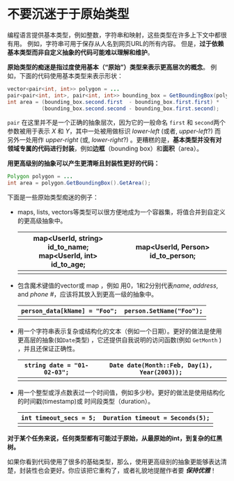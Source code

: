 # 不要沉迷于于原始类型



编程语言提供基本类型，例如整数，字符串和映射，这些类型在许多上下文中都很有用。 例如，字符串可用于保存从人名到网页URL的所有内容。 但是，**过于依赖基本类型而非自定义抽象的代码可能难以理解和维护**。

**原始类型的痴迷是指过度使用基本（“原始”）类型来表示更高层次的概念**。 例如，下面的代码使用基本类型来表示形状：

```java
vector<pair<int, int>> polygon = ...
pair<pair<int, int>, pair<int, int>> bounding_box = GetBoundingBox(polygon);
int area = (bounding_box.second.first  - bounding_box.first.first) *
           (bounding_box.second.second - bounding_box.first.second);
```

`pair` 在这里并不是一个正确的抽象层次，因为它的一般命名 `first` 和 `second`两个参数被用于表示 *X* 和 *Y*，其中一处被用做标识 *lower-left* (或者, *upper-left*?) 而另外一处用作 *upper-right* (或, *lower-right*?) 。更糟糕的是，**基本类型并没有对领域专属的代码进行封装**，例如**边框**（bounding box）和**面积**（area）。

**用更高级别的抽象可以产生更清晰且封装性更好的代码：**

```java
Polygon polygon = ...
int area = polygon.GetBoundingBox().GetArea();
```

下面是一些原始类型痴迷的例子：

- maps, lists, vectors等类型可以很方便地成为一个容器集，将值合并到自定义的更高级抽象中。

  | map<UserId, string> id_to_name; <br/> map<UserId, int> id_to_age; | map<UserId, Person> id_to_person; |
  | ------------------------------------------------------------ | ----------------------------------- |
  |                                                              |                                     |

- 包含魔术键值的vector或 map ，例如 用0，1和2分别代表*name*, *address*, and *phone #*，应该将其放入到更高一级的抽象中。

  | `person_data[kName] = "Foo";` | `person.SetName("Foo");` |
  | ----------------------------- | ------------------------ |
  |                               |                          |

- 用一个字符串表示复杂或结构化的文本（例如一个日期）。更好的做法是使用更高层的抽象(如`Date`类型) ，它还提供自我说明的访问函数(例如 `GetMonth` ) ，并且还保证正确性。

  | `string date = "01-02-03";` | `Date date(Month::Feb, Day(1), Year(2003));` |
  | --------------------------- | -------------------------------------------- |
  |                             |                                              |

- 用一个整型或浮点数表过一个时间值，例如多少秒。更好的做法是使用结构化的时间戳(timestamp)或 时间段类型（duration）。

  | `int timeout_secs = 5;` | `Duration timeout = Seconds(5);` |
  | ----------------------- | -------------------------------- |
  |                         |                                  |

**对于某个任务来说，任何类型都有可能过于原始，从最原始的int，到复杂的红黑树。**

如果你看到代码使用了很多的基础类型，那么，使用更高级别的抽象更能够表达清楚，封装性也会更好。你应该把它重构了，或者礼貌地提醒作者要 ***保持优雅***！

